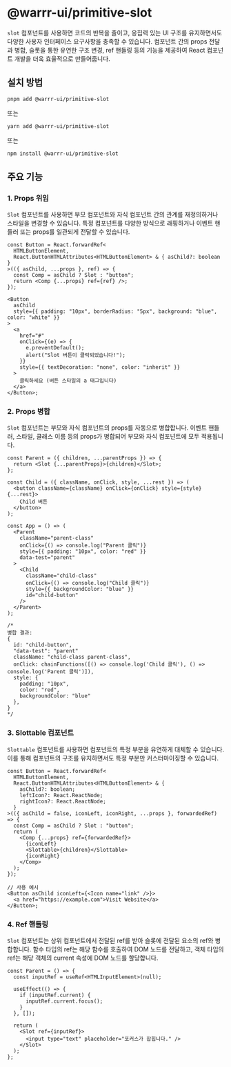 # @warrr-ui/primitive-slot

`slot` 컴포넌트를 사용하면 코드의 반복을 줄이고, 응집력 있는 UI 구조를 유지하면서도 다양한 사용자 인터페이스 요구사항을 충족할 수 있습니다. 컴포넌트 간의 props 전달과 병합, 슬롯을 통한 유연한 구조 변경, ref 핸들링 등의 기능을 제공하여 React 컴포넌트 개발을 더욱 효율적으로 만들어줍니다.

## 설치 방법

```bash
pnpm add @warrr-ui/primitive-slot
```

또는

```bash
yarn add @warrr-ui/primitive-slot
```

또는

```bash
npm install @warrr-ui/primitive-slot
```

## 주요 기능

### 1. Props 위임

`Slot` 컴포넌트를 사용하면 부모 컴포넌트와 자식 컴포넌트 간의 관계를 재정의하거나 스타일을 변경할 수 있습니다. 특정 컴포넌트를 다양한 방식으로 래핑하거나 이벤트 핸들러 또는 props를 일관되게 전달할 수 있습니다.

```tsx
const Button = React.forwardRef<
  HTMLButtonElement,
  React.ButtonHTMLAttributes<HTMLButtonElement> & { asChild?: boolean }
>(({ asChild, ...props }, ref) => {
  const Comp = asChild ? Slot : "button";
  return <Comp {...props} ref={ref} />;
});

<Button
  asChild
  style={{ padding: "10px", borderRadius: "5px", background: "blue", color: "white" }}
>
  <a
    href="#"
    onClick={(e) => {
      e.preventDefault();
      alert("Slot 버튼이 클릭되었습니다!");
    }}
    style={{ textDecoration: "none", color: "inherit" }}
  >
    클릭하세요 (버튼 스타일의 a 태그입니다)
  </a>
</Button>;
```

### 2. Props 병합

`Slot` 컴포넌트는 부모와 자식 컴포넌트의 props를 자동으로 병합합니다. 이벤트 핸들러, 스타일, 클래스 이름 등의 props가 병합되어 부모와 자식 컴포넌트에 모두 적용됩니다.

```tsx
const Parent = ({ children, ...parentProps }) => {
  return <Slot {...parentProps}>{children}</Slot>;
};

const Child = ({ className, onClick, style, ...rest }) => (
  <button className={className} onClick={onClick} style={style} {...rest}>
    Child 버튼
  </button>
);

const App = () => (
  <Parent
    className="parent-class"
    onClick={() => console.log("Parent 클릭")}
    style={{ padding: "10px", color: "red" }}
    data-test="parent"
  >
    <Child
      className="child-class"
      onClick={() => console.log("Child 클릭")}
      style={{ backgroundColor: "blue" }}
      id="child-button"
    />
  </Parent>
);

/* 
병합 결과: 
{
  id: "child-button",
  "data-test": "parent"
  className: "child-class parent-class",
  onClick: chainFunctions([() => console.log('Child 클릭'), () => console.log('Parent 클릭')]),
  style: {
    padding: "10px",
    color: "red",
    backgroundColor: "blue"
  },
}
*/
```

### 3. Slottable 컴포넌트

`Slottable` 컴포넌트를 사용하면 컴포넌트의 특정 부분을 유연하게 대체할 수 있습니다. 이를 통해 컴포넌트의 구조를 유지하면서도 특정 부분만 커스터마이징할 수 있습니다.

```tsx
const Button = React.forwardRef<
  HTMLButtonElement,
  React.ButtonHTMLAttributes<HTMLButtonElement> & {
    asChild?: boolean;
    leftIcon?: React.ReactNode;
    rightIcon?: React.ReactNode;
  }
>(({ asChild = false, iconLeft, iconRight, ...props }, forwardedRef) => {
  const Comp = asChild ? Slot : "button";
  return (
    <Comp {...props} ref={forwardedRef}>
      {iconLeft}
      <Slottable>{children}</Slottable>
      {iconRight}
    </Comp>
  );
});

// 사용 예시
<Button asChild iconLeft={<Icon name="link" />}>
  <a href="https://example.com">Visit Website</a>
</Button>;
```

### 4. Ref 핸들링

`Slot` 컴포넌트는 상위 컴포넌트에서 전달된 ref를 받아 슬롯에 전달된 요소의 ref와 병합합니다. 함수 타입의 ref는 해당 함수를 호출하여 DOM 노드를 전달하고, 객체 타입의 ref는 해당 객체의 current 속성에 DOM 노드를 할당합니다.

```tsx
const Parent = () => {
  const inputRef = useRef<HTMLInputElement>(null);

  useEffect(() => {
    if (inputRef.current) {
      inputRef.current.focus();
    }
  }, []);

  return (
    <Slot ref={inputRef}>
      <input type="text" placeholder="포커스가 잡힙니다." />
    </Slot>
  );
};
```
